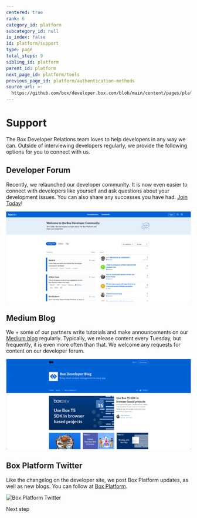```yaml
---
centered: true
rank: 6
category_id: platform
subcategory_id: null
is_index: false
id: platform/support
type: page
total_steps: 9
sibling_id: platform
parent_id: platform
next_page_id: platform/tools
previous_page_id: platform/authentication-methods
source_url: >-
  https://github.com/box/developer.box.com/blob/main/content/pages/platform/support.md
---
```

# Support

The Box Developer Relations team loves to help developers in any way we can.
Outside of interviewing developers regularly, we provide the following
options for you to connect with us.

## Developer Forum

Recently, we relaunched our developer community. It is now even easier to
connect with developers like yourself and ask questions about
your development issues. You can also share any successes you have had.
[Join Today][forum]!

<ImageFrame center>

![Box Developer Forum](images/forum.png)

</ImageFrame>

## Medium Blog

We + some of our partners write tutorials and make announcements on our
[Medium blog][medium] regularly. Typically, we release content every
Tuesday, but frequently, it is even more often than that. We welcome
any requests for content on our developer forum.

<ImageFrame center>

![Box Developer Blog](images/blog.png)

</ImageFrame>

## Box Platform Twitter

Like the changelog on the developer site, we post Box Platform
updates, as well as new blogs. You can follow at [Box Platform][twitter].

<ImageFrame center>

![Box Platform Twitter](images/twitter.png)

</ImageFrame>

<Next>

Next step

</Next>

[samples]: g://cli/scripts/
<!-- i18n-enable localize-links -->

[forum]: https://community.box.com/
[medium]: https://medium.com/box-developer-blog
[twitter]: https://twitter.com/BoxPlatform
<!-- i18n-disable localize-links -->